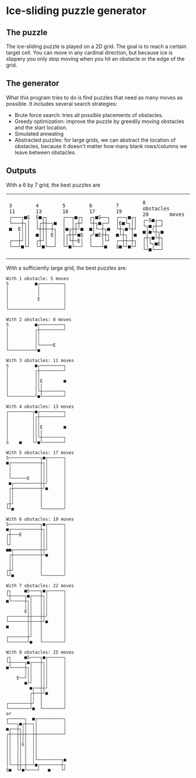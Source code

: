 Ice-sliding puzzle generator
============================

The puzzle
----------

The ice-sliding puzzle is played on a 2D grid. The goal is to reach a certain target cell.
You can move in any cardinal direction, but because ice is slippery you only stop moving when you hit an obstacle or the edge of the grid.

The generator
-------
What this program tries to do is find puzzles that need as many moves as possible.
It includes several search strategies:

 * Brute force search: tries all possible placements of obstacles.
 * Greedy optimization: improve the puzzle by greedily moving obstacles and the start location.
 * Simulated annealing
 * Abstracted puzzles: for large grids, we can abstract the location of obstacles, because it doesn't matter how many blank rows/columns we leave between obstacles.

Outputs
-------

With a 6 by 7 grid, the best puzzles are

<table><tr><td>

    3
    11
    ┌───┐■S
    └───┼┐│
    ■  E│││
       ││││
    ┌──┼┘││
    └──┘■└┘
</td><td>

    4
    13
    S■┌┐   
    │┌┼┼─┐■
    └┼┼┼─┼┐
    ■│││ E│
    ┌┼┘│  │
    └┘■└──┘
</td><td>

    5
    16
    ┌──┐■┌┐
    │  │┌┼┘
    │■┌┼┼┘■
    │┌┼┼┘■S
    ││└┼─E│
    └┘■└──┘
</td><td>

    6
    17
    ┌┐■S──┐
    └┼┐■┌─┘
    ■│└─┼┐■
    ┌┘■E┼┼┐
    │   │└┘
    └───┘■ 
</td><td>

    7
    19
    ┌──┐■┌┐
    │E■└┐││
    └┼┐■└┼┘
    ■└┼┐ │■
    ┌─┼┼─┼┐
    S■└┘■└┘
</td><td>

    8        obstacles
    20       moves
    ┌─S■┌─┐
    └┐■┌┼─┘
    ■│■└┼┐■
    ┌┼┐■└┼┐
    ││└┐■E│
    └┘■└──┘
</td></tr></table>

With a sufficiently large grid, the best puzzles are:

    With 1 obstacle: 5 moves
    S          ■┌─────────┐
    │           │         │
    │           │         │
    │           E         │
    │                     │
    └─────────────────────┘

    With 2 obstacles: 8 moves
    S          ■┌─────────┐
    │          ┌┼─────────┘
    │          ││          
    │          ││          
    │          │└─────E    
    └──────────┘■          

    With 3 obstacles: 11 moves
    S          ■┌─────────┐
    │          ┌┼─────────┘
    │          ││          
    │          ││E        ■
    │          │││         
    │          │└┼────────┐
    └──────────┘■└────────┘

    With 4 obstacles: 13 moves
    ┌─────────┐■┌─────────┐
    │         │┌┼─────────┘
    │         │││          
    │         │││E        ■
    │         ││││         
    │         ││└┼────────┐
    S    ■    └┘■└────────┘

    With 5 obstacles: 17 moves
    S────────────┐■┌──────┐
    ■┌───────────┼┐│      │
     │           │││      │
     │           │││      │
     └──────E    │││      │
     ■┌──────────┼┼┘      │
     ┌┼──────────┼┘■      │
     ││          │        │
     ││          │        │
    ┌┼┘          │        │
    └┘■          └────────┘

    With 6 obstacles: 19 moves
    S────────────┐■┌──────┐
    ■┌───────────┼┐│      │
    ┌┼───E       │││      │
    ││           │││      │
    └┘           │││      │
    ■■┌──────────┼┼┘      │
     ┌┼──────────┼┘■      │
     ││          │        │
     ││          │        │
    ┌┼┘          │        │
    └┘■          └────────┘

    With 7 obstacles: 22 moves
    ┌┐     ■S────┐■┌──────┐
    └┼─────┐■┌───┼┐│      │
    ■└─────┼┐│   │││      │
           │││   │││      │
           E││   │││      │
    ┌───────┼┼───┼┼┘      │
    └───────┼┼───┼┘■      │
    ■       ││   │        │
            ││   │        │
    ┌───────┼┘   │        │
    └───────┘■   └────────┘

    With 8 obstacles: 25 moves
    ┌┐     ■S────┐■┌──────┐
    └┼─────┐■┌───┼┐│      │
    ■└─────┼┐│   │││      │
           │││   │││      │
        E──┘││   │││      │
           ■└┘   │││      │
             ■┌──┼┼┘      │
             ┌┼──┼┘■      │
             ││  │        │
    ┌────────┼┘  │        │
    └────────┘■  └────────┘
    or
    ┌──────┐  ■┌──────────┐
    └───┐■┌┼──┐│          │
    ■┌──┼┐││  ││          │
    ┌┼──┼┼┼┼──┼┼──────────┘
    ││  ││││  ││          
    ││  ││E│  ││       
    ││  ││ │  ││      
    ││  ││ │  ││       
    ││  ││ │  │└─────────┐■
    │└──┼┼─┼──┘■┌────────┼┐
    S■  └┘■└────┘   ■    └┘
